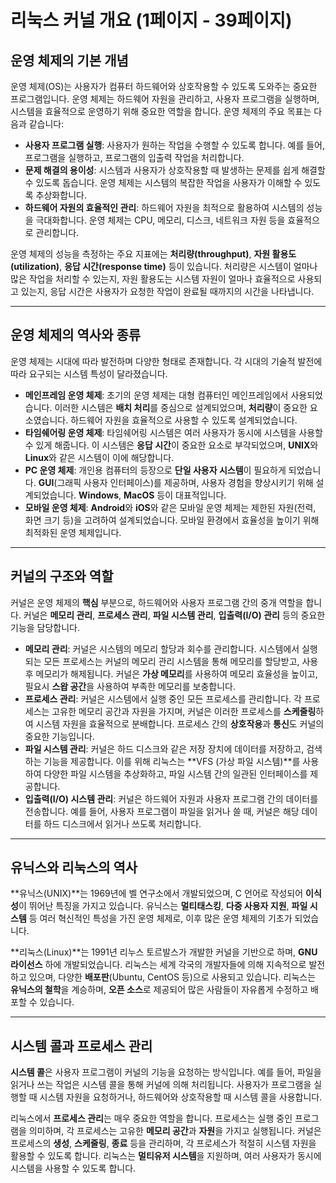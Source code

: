 # 리눅스 커널 개요 (1페이지 - 39페이지)

## 운영 체제의 기본 개념

운영 체제(OS)는 사용자가 컴퓨터 하드웨어와 상호작용할 수 있도록 도와주는 중요한 프로그램입니다. 운영 체제는 하드웨어 자원을 관리하고, 사용자 프로그램을 실행하며, 시스템을 효율적으로 운영하기 위해 중요한 역할을 합니다. 운영 체제의 주요 목표는 다음과 같습니다:

- **사용자 프로그램 실행**: 사용자가 원하는 작업을 수행할 수 있도록 합니다. 예를 들어, 프로그램을 실행하고, 프로그램의 입출력 작업을 처리합니다.
- **문제 해결의 용이성**: 시스템과 사용자가 상호작용할 때 발생하는 문제를 쉽게 해결할 수 있도록 돕습니다. 운영 체제는 시스템의 복잡한 작업을 사용자가 이해할 수 있도록 추상화합니다.
- **하드웨어 자원의 효율적인 관리**: 하드웨어 자원을 최적으로 활용하여 시스템의 성능을 극대화합니다. 운영 체제는 CPU, 메모리, 디스크, 네트워크 자원 등을 효율적으로 관리합니다.

운영 체제의 성능을 측정하는 주요 지표에는 **처리량(throughput)**, **자원 활용도(utilization)**, **응답 시간(response time)** 등이 있습니다. 처리량은 시스템이 얼마나 많은 작업을 처리할 수 있는지, 자원 활용도는 시스템 자원이 얼마나 효율적으로 사용되고 있는지, 응답 시간은 사용자가 요청한 작업이 완료될 때까지의 시간을 나타냅니다.

---

## 운영 체제의 역사와 종류

운영 체제는 시대에 따라 발전하며 다양한 형태로 존재합니다. 각 시대의 기술적 발전에 따라 요구되는 시스템 특성이 달라졌습니다.

- **메인프레임 운영 체제**: 초기의 운영 체제는 대형 컴퓨터인 메인프레임에서 사용되었습니다. 이러한 시스템은 **배치 처리**를 중심으로 설계되었으며, **처리량**이 중요한 요소였습니다. 하드웨어 자원을 효율적으로 사용할 수 있도록 설계되었습니다.
- **타임쉐어링 운영 체제**: 타임쉐어링 시스템은 여러 사용자가 동시에 시스템을 사용할 수 있게 해줍니다. 이 시스템은 **응답 시간**이 중요한 요소로 부각되었으며, **UNIX**와 **Linux**와 같은 시스템이 이에 해당합니다.
- **PC 운영 체제**: 개인용 컴퓨터의 등장으로 **단일 사용자 시스템**이 필요하게 되었습니다. **GUI**(그래픽 사용자 인터페이스)를 제공하며, 사용자 경험을 향상시키기 위해 설계되었습니다. **Windows**, **MacOS** 등이 대표적입니다.
- **모바일 운영 체제**: **Android**와 **iOS**와 같은 모바일 운영 체제는 제한된 자원(전력, 화면 크기 등)을 고려하여 설계되었습니다. 모바일 환경에서 효율성을 높이기 위해 최적화된 운영 체제입니다.

---

## 커널의 구조와 역할

커널은 운영 체제의 **핵심** 부분으로, 하드웨어와 사용자 프로그램 간의 중개 역할을 합니다. 커널은 **메모리 관리**, **프로세스 관리**, **파일 시스템 관리**, **입출력(I/O) 관리** 등의 중요한 기능을 담당합니다.

- **메모리 관리**: 커널은 시스템의 메모리 할당과 회수를 관리합니다. 시스템에서 실행되는 모든 프로세스는 커널의 메모리 관리 시스템을 통해 메모리를 할당받고, 사용 후 메모리가 해제됩니다. 커널은 **가상 메모리**를 사용하여 메모리 효율성을 높이고, 필요시 **스왑 공간**을 사용하여 부족한 메모리를 보충합니다.
- **프로세스 관리**: 커널은 시스템에서 실행 중인 모든 프로세스를 관리합니다. 각 프로세스는 고유한 메모리 공간과 자원을 가지며, 커널은 이러한 프로세스를 **스케줄링**하여 시스템 자원을 효율적으로 분배합니다. 프로세스 간의 **상호작용**과 **통신**도 커널의 중요한 기능입니다.
- **파일 시스템 관리**: 커널은 하드 디스크와 같은 저장 장치에 데이터를 저장하고, 검색하는 기능을 제공합니다. 이를 위해 리눅스는 **VFS (가상 파일 시스템)**를 사용하여 다양한 파일 시스템을 추상화하고, 파일 시스템 간의 일관된 인터페이스를 제공합니다.
- **입출력(I/O) 시스템 관리**: 커널은 하드웨어 자원과 사용자 프로그램 간의 데이터를 전송합니다. 예를 들어, 사용자 프로그램이 파일을 읽거나 쓸 때, 커널은 해당 데이터를 하드 디스크에서 읽거나 쓰도록 처리합니다.

---

## 유닉스와 리눅스의 역사

**유닉스(UNIX)**는 1969년에 벨 연구소에서 개발되었으며, C 언어로 작성되어 **이식성**이 뛰어난 특징을 가지고 있습니다. 유닉스는 **멀티태스킹**, **다중 사용자 지원**, **파일 시스템** 등 여러 혁신적인 특성을 가진 운영 체제로, 이후 많은 운영 체제의 기초가 되었습니다.

**리눅스(Linux)**는 1991년 리누스 토르발스가 개발한 커널을 기반으로 하며, **GNU 라이선스** 하에 개발되었습니다. 리눅스는 세계 각국의 개발자들에 의해 지속적으로 발전하고 있으며, 다양한 **배포판**(Ubuntu, CentOS 등)으로 사용되고 있습니다. 리눅스는 **유닉스의 철학**을 계승하며, **오픈 소스**로 제공되어 많은 사람들이 자유롭게 수정하고 배포할 수 있습니다.

---

## 시스템 콜과 프로세스 관리

**시스템 콜**은 사용자 프로그램이 커널의 기능을 요청하는 방식입니다. 예를 들어, 파일을 읽거나 쓰는 작업은 시스템 콜을 통해 커널에 의해 처리됩니다. 사용자가 프로그램을 실행할 때 시스템 자원을 요청하거나, 하드웨어와 상호작용할 때 시스템 콜을 사용합니다.

리눅스에서 **프로세스 관리**는 매우 중요한 역할을 합니다. 프로세스는 실행 중인 프로그램을 의미하며, 각 프로세스는 고유한 **메모리 공간**과 **자원**을 가지고 실행됩니다. 커널은 프로세스의 **생성**, **스케줄링**, **종료** 등을 관리하며, 각 프로세스가 적절히 시스템 자원을 활용할 수 있도록 합니다. 리눅스는 **멀티유저 시스템**을 지원하며, 여러 사용자가 동시에 시스템을 사용할 수 있도록 합니다.
